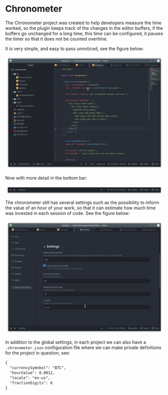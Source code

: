 # Chronometer

The Chronometer project was created to help developers measure the time worked, so the plugin keeps track of the changes in the editor buffers, if the buffers go unchanged for a long time, this time can be configured, it pauses the timer so that it does not be counted overtime.

It is very simple, and easy to pass unnoticed, see the figure below:

![Atom with chronometer working](https://github.com/rodrigopmatias/atom-chronometer/blob/b4de0f4c4c14caa1a366009faf3e1ce4f42c71f3/images/window-of-work.png?raw=true)

Now with more detail in the bottom bar:

![Detail of chronometer working](https://github.com/rodrigopmatias/atom-chronometer/blob/0e9a3b9fdd4ee3581d9b84f16bc5bc23181de848/images/chronometer-working-with-value.png?raw=true)

The chronometer still has several settings such as the possibility to inform the value of an hour of your work, so that it can estimate how much time was invested in each session of code. See the figure below:

![Settings](https://github.com/rodrigopmatias/atom-chronometer/blob/b4de0f4c4c14caa1a366009faf3e1ce4f42c71f3/images/chronometer-configuration.png?raw=true)

In addition to the global settings, in each project we can also have a <code> .chronometer.json</code> configuration file where we can make private definitions for the project in question, see:

<pre><code class="json">{
  "currencySymnbol": "BTC",
  "hourValue": 0.0012,
  "locale": "en-us",
  "fractionDigits": 6
}</code></pre>
